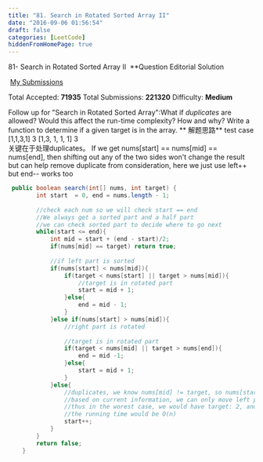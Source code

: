 ```yaml
---
title: "81. Search in Rotated Sorted Array II"
date: "2016-09-06 01:56:54"
draft: false
categories: [LeetCode]
hiddenFromHomePage: true
---
```

81- Search in Rotated Sorted Array II
 **Question
Editorial Solution

 [My Submissions](https://leetcode.com/problems/search-in-rotated-sorted-array-ii/submissions/)

Total Accepted: **71935**
Total Submissions: **221320**
Difficulty: **Medium**

Follow up for "Search in Rotated Sorted Array":What if *duplicates* are allowed?
Would this affect the run-time complexity? How and why?
Write a function to determine if a given target is in the array.
** 解题思路**
    test case
    [1,1,3,1]  3
    [1,3, 1, 1, 1] 3  
 关键在于处理duplicates。
If we get nums[start] == nums[mid] == nums[end], then shifting out any of the two sides won't change the result but can help remove duplicate from consideration, here we just use left++ but end-- works too
```java
 public boolean search(int[] nums, int target) {
        int start  = 0, end = nums.length - 1;
        
        //check each num so we will check start == end
        //We always get a sorted part and a half part
        //we can check sorted part to decide where to go next
        while(start <= end){
            int mid = start + (end - start)/2;
            if(nums[mid] == target) return true;
            
            //if left part is sorted
            if(nums[start] < nums[mid]){
                if(target < nums[start] || target > nums[mid]){
                    //target is in rotated part
                    start = mid + 1;
                }else{
                    end = mid - 1;
                }
            }else if(nums[start] > nums[mid]){
                //right part is rotated
                
                //target is in rotated part
                if(target < nums[mid] || target > nums[end]){
                    end = mid -1;
                }else{
                    start = mid + 1;
                }
            }else{
                //duplicates, we know nums[mid] != target, so nums[start] != target
                //based on current information, we can only move left pointer to skip one cell
                //thus in the worest case, we would have target: 2, and array like 11111111, then
                //the running time would be O(n)
                start++;
            }
        }
        return false;
    }
```
